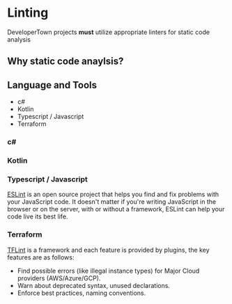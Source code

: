 # Linting

DeveloperTown projects **must** utilize appropriate linters for static code analysis

## Why static code anaylsis?

## Language and Tools

* c#
* Kotlin
* Typescript / Javascript
* Terraform

### c#

### Kotlin

### Typescript / Javascript

[ESLint](https://eslint.org/) is an open source project that helps you find and fix problems with your JavaScript code. It doesn't matter if you're writing JavaScript in the browser or on the server, with or without a framework, ESLint can help your code live its best life.

### Terraform

[TFLint](https://github.com/terraform-linters/tflint) is a framework and each feature is provided by plugins, the key features are as follows:

* Find possible errors (like illegal instance types) for Major Cloud providers (AWS/Azure/GCP).
* Warn about deprecated syntax, unused declarations.
* Enforce best practices, naming conventions.